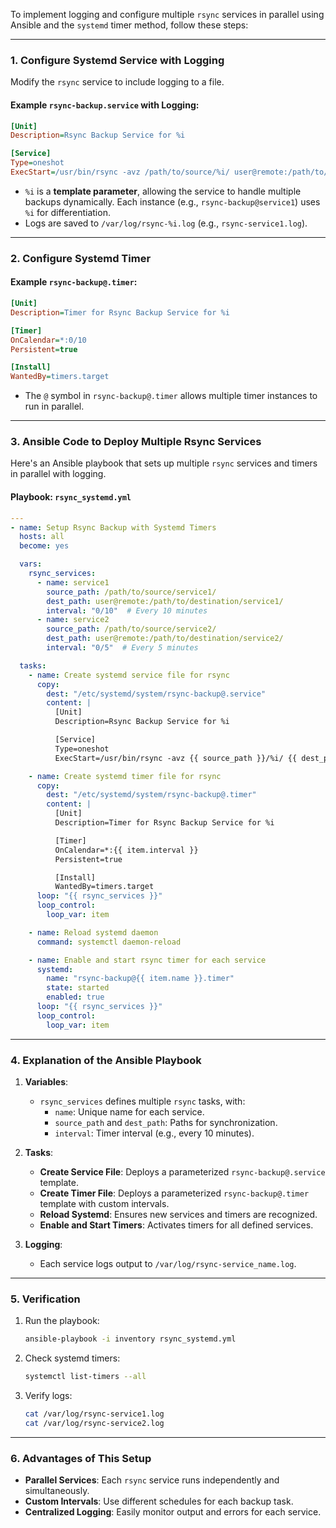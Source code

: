 To implement logging and configure multiple `rsync` services in parallel using Ansible and the `systemd` timer method, follow these steps:

---

### **1. Configure Systemd Service with Logging**

Modify the `rsync` service to include logging to a file.

#### Example `rsync-backup.service` with Logging:
```ini
[Unit]
Description=Rsync Backup Service for %i

[Service]
Type=oneshot
ExecStart=/usr/bin/rsync -avz /path/to/source/%i/ user@remote:/path/to/destination/%i/ > /var/log/rsync-%i.log 2>&1
```

- `%i` is a **template parameter**, allowing the service to handle multiple backups dynamically. Each instance (e.g., `rsync-backup@service1`) uses `%i` for differentiation.
- Logs are saved to `/var/log/rsync-%i.log` (e.g., `rsync-service1.log`).

---

### **2. Configure Systemd Timer**

#### Example `rsync-backup@.timer`:
```ini
[Unit]
Description=Timer for Rsync Backup Service for %i

[Timer]
OnCalendar=*:0/10
Persistent=true

[Install]
WantedBy=timers.target
```

- The `@` symbol in `rsync-backup@.timer` allows multiple timer instances to run in parallel.

---

### **3. Ansible Code to Deploy Multiple Rsync Services**

Here's an Ansible playbook that sets up multiple `rsync` services and timers in parallel with logging.

#### **Playbook: `rsync_systemd.yml`**
```yaml
---
- name: Setup Rsync Backup with Systemd Timers
  hosts: all
  become: yes

  vars:
    rsync_services:
      - name: service1
        source_path: /path/to/source/service1/
        dest_path: user@remote:/path/to/destination/service1/
        interval: "0/10"  # Every 10 minutes
      - name: service2
        source_path: /path/to/source/service2/
        dest_path: user@remote:/path/to/destination/service2/
        interval: "0/5"  # Every 5 minutes

  tasks:
    - name: Create systemd service file for rsync
      copy:
        dest: "/etc/systemd/system/rsync-backup@.service"
        content: |
          [Unit]
          Description=Rsync Backup Service for %i

          [Service]
          Type=oneshot
          ExecStart=/usr/bin/rsync -avz {{ source_path }}/%i/ {{ dest_path }}/%i/ > /var/log/rsync-%i.log 2>&1

    - name: Create systemd timer file for rsync
      copy:
        dest: "/etc/systemd/system/rsync-backup@.timer"
        content: |
          [Unit]
          Description=Timer for Rsync Backup Service for %i

          [Timer]
          OnCalendar=*:{{ item.interval }}
          Persistent=true

          [Install]
          WantedBy=timers.target
      loop: "{{ rsync_services }}"
      loop_control:
        loop_var: item

    - name: Reload systemd daemon
      command: systemctl daemon-reload

    - name: Enable and start rsync timer for each service
      systemd:
        name: "rsync-backup@{{ item.name }}.timer"
        state: started
        enabled: true
      loop: "{{ rsync_services }}"
      loop_control:
        loop_var: item
```

---

### **4. Explanation of the Ansible Playbook**

1. **Variables**:
   - `rsync_services` defines multiple `rsync` tasks, with:
     - `name`: Unique name for each service.
     - `source_path` and `dest_path`: Paths for synchronization.
     - `interval`: Timer interval (e.g., every 10 minutes).

2. **Tasks**:
   - **Create Service File**: Deploys a parameterized `rsync-backup@.service` template.
   - **Create Timer File**: Deploys a parameterized `rsync-backup@.timer` template with custom intervals.
   - **Reload Systemd**: Ensures new services and timers are recognized.
   - **Enable and Start Timers**: Activates timers for all defined services.

3. **Logging**:
   - Each service logs output to `/var/log/rsync-service_name.log`.

---

### **5. Verification**

1. Run the playbook:
   ```bash
   ansible-playbook -i inventory rsync_systemd.yml
   ```

2. Check systemd timers:
   ```bash
   systemctl list-timers --all
   ```

3. Verify logs:
   ```bash
   cat /var/log/rsync-service1.log
   cat /var/log/rsync-service2.log
   ```

---

### **6. Advantages of This Setup**
- **Parallel Services**: Each `rsync` service runs independently and simultaneously.
- **Custom Intervals**: Use different schedules for each backup task.
- **Centralized Logging**: Easily monitor output and errors for each service.
